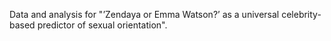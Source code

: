 Data and analysis for "’Zendaya or Emma Watson?’ as a universal celebrity-based predictor of sexual orientation".
